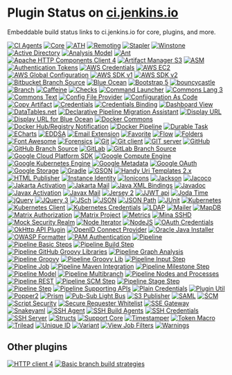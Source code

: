 # Plugin Status on [ci.jenkins.io](https://ci.jenkins.io)

Embeddable build status links to ci.jenkins.io for core, plugins, and more.

[![CI Agents](https://ci.jenkins.io/job/Infra/job/acceptance-tests/job/check-agent-availability/badge/icon?subject=CI+Agents)](https://ci.jenkins.io/job/Infra/job/acceptance-tests/job/check-agent-availability/)
[![Core](https://ci.jenkins.io/job/Core/job/jenkins/job/master/badge/icon?subject=Core)](https://ci.jenkins.io/job/Core/job/jenkins/job/master/)
[![ATH](https://ci.jenkins.io/job/Core/job/acceptance-test-harness/job/master/badge/icon?subject=ATH)](https://ci.jenkins.io/job/Core/job/acceptance-test-harness/job/master/)
[![Remoting](https://ci.jenkins.io/job/Core/job/remoting/job/master/badge/icon?subject=Remoting)](https://ci.jenkins.io/job/Core/job/remoting/job/master/)
[![Stapler](https://ci.jenkins.io/job/Core/job/stapler/job/master/badge/icon?subject=Stapler)](https://ci.jenkins.io/job/Core/job/stapler/job/master/)
[![Winstone](https://ci.jenkins.io/job/Core/job/stapler/job/master/badge/icon?subject=Winstone)](https://ci.jenkins.io/job/Core/job/stapler/job/master/)
[![Active Directory](https://ci.jenkins.io/job/Plugins/job/active-directory-plugin/job/master/badge/icon?subject=Active+Directory)](https://ci.jenkins.io/job/Plugins/job/active-directory-plugin/job/master)
[![Analysis Model](https://ci.jenkins.io/job/Plugins/job/analysis-model-api-plugin/job/main/badge/icon?subject=Analysis+Model)](https://ci.jenkins.io/job/Plugins/job/analysis-model-api-plugin/job/main)
[![Ant](https://ci.jenkins.io/job/Plugins/job/ant-plugin/job/master/badge/icon?subject=Ant)](https://ci.jenkins.io/job/Plugins/job/ant-plugin/job/master)
[![Apache HTTP Components Client 4](https://ci.jenkins.io/job/Plugins/job/apache-httpcomponents-client-4-api-plugin/job/master/badge/icon?subject=Apache+HTTP+Components+Client+4)](https://ci.jenkins.io/job/Plugins/job/apache-httpcomponents-client-4-api-plugin/job/master)
[![Artifact Manager S3](https://ci.jenkins.io/job/Plugins/job/artifact-manager-s3-plugin/job/master/badge/icon?subject=Artifact+Manager+on+S3)](https://ci.jenkins.io/job/Plugins/job/artifact-manager-s3-plugin/job/master)
[![ASM](https://ci.jenkins.io/job/Plugins/job/asm-api-plugin/job/main/badge/icon?subject=ASM)](https://ci.jenkins.io/job/Plugins/job/asm-api-plugin/job/main)
[![Authentication Tokens](https://ci.jenkins.io/job/Plugins/job/authentication-tokens-plugin/job/master/badge/icon?subject=Authentication+Tokens)](https://ci.jenkins.io/job/Plugins/job/authentication-tokens-plugin/job/master)
[![AWS Credentials](https://ci.jenkins.io/job/Plugins/job/aws-credentials-plugin/job/master/badge/icon?subject=AWS+Credentials)](https://ci.jenkins.io/job/Plugins/job/aws-credentials-plugin/job/master)
[![AWS EC2](https://ci.jenkins.io/job/Plugins/job/ec2-plugin/job/master/badge/icon?subject=AWS+EC2)](https://ci.jenkins.io/job/Plugins/job/ec2-plugin/job/master)
[![AWS Global Configuration](https://ci.jenkins.io/job/Plugins/job/aws-global-configuration-plugin/job/master/badge/icon?subject=AWS+Global+Configuration)](https://ci.jenkins.io/job/Plugins/job/aws-global-configuration-plugin/job/master)
[![AWS SDK v1](https://ci.jenkins.io/job/Plugins/job/aws-java-sdk-plugin/job/master/badge/icon?subject=AWS+SDK+v1)](https://ci.jenkins.io/job/Plugins/job/aws-java-sdk-plugin/job/master)
[![AWS SDK v2](https://ci.jenkins.io/job/Plugins/job/aws-java-sdk2-plugin/job/master/badge/icon?subject=AWS+SDK+v2)](https://ci.jenkins.io/job/Plugins/job/aws-java-sdk2-plugin/job/master)
[![Bitbucket Branch Source](https://ci.jenkins.io/job/Plugins/job/bitbucket-branch-source-plugin/job/master/badge/icon?subject=Bitbucket+Branch+Source)](https://ci.jenkins.io/job/Plugins/job/bitbucket-branch-source-plugin/job/master)
[![Blue Ocean](https://ci.jenkins.io/job/Plugins/job/blueocean-plugin/job/master/badge/icon?subject=Blue+Ocean)](https://ci.jenkins.io/job/Plugins/job/blueocean-plugin/job/master)
[![Bootstrap 5](https://ci.jenkins.io/job/Plugins/job/bootstrap5-api-plugin/job/main/badge/icon?subject=Bootstrap+5)](https://ci.jenkins.io/job/Plugins/job/bootstrap5-api-plugin/job/main)
[![bouncycastle](https://ci.jenkins.io/job/Plugins/job/bouncycastle-api-plugin/job/master/badge/icon?subject=bouncycastle)](https://ci.jenkins.io/job/Plugins/job/bouncycastle-api-plugin/job/master)
[![Branch](https://ci.jenkins.io/job/Plugins/job/branch-api-plugin/job/master/badge/icon?subject=Branch)](https://ci.jenkins.io/job/Plugins/job/branch-api-plugin/job/master)
[![Caffeine](https://ci.jenkins.io/job/Plugins/job/caffeine-api-plugin/job/master/badge/icon?subject=Caffeine)](https://ci.jenkins.io/job/Plugins/job/caffeine-api-plugin/job/master)
[![Checks](https://ci.jenkins.io/job/Plugins/job/checks-api-plugin/job/master/badge/icon?subject=Checks)](https://ci.jenkins.io/job/Plugins/job/checks-api-plugin/job/master)
[![Command Launcher](https://ci.jenkins.io/job/Plugins/job/command-launcher-plugin/job/master/badge/icon?subject=Command+Launcher)](https://ci.jenkins.io/job/Plugins/job/command-launcher-plugin/job/master)
[![Commons Lang 3](https://ci.jenkins.io/job/Plugins/job/commons-lang3-api-plugin/job/main/badge/icon?subject=Commons+Lang+3)](https://ci.jenkins.io/job/Plugins/job/commons-lang3-api-plugin/job/main)
[![Commons Text](https://ci.jenkins.io/job/Plugins/job/commons-text-api-plugin/job/main/badge/icon?subject=Commons+Text)](https://ci.jenkins.io/job/Plugins/job/commons-text-api-plugin/job/main)
[![Config File Provider](https://ci.jenkins.io/job/Plugins/job/config-file-provider-plugin/job/master/badge/icon?subject=Config+File+Provider)](https://ci.jenkins.io/job/Plugins/job/config-file-provider-plugin/job/master)
[![Confiiguration As Code](https://ci.jenkins.io/job/Plugins/job/configuration-as-code-plugin/job/master/badge/icon?subject=Confiiguration+As+Code)](https://ci.jenkins.io/job/Plugins/job/configuration-as-code-plugin/job/master)
[![Copy Artifact](https://ci.jenkins.io/job/Plugins/job/copyartifact-plugin/job/master/badge/icon?subject=Copy+Artifact)](https://ci.jenkins.io/job/Plugins/job/copyartifact-plugin/job/master)
[![Credentials](https://ci.jenkins.io/job/Plugins/job/credentials-plugin/job/master/badge/icon?subject=Credentials)](https://ci.jenkins.io/job/Plugins/job/credentials-plugin/job/master)
[![Credentials Binding](https://ci.jenkins.io/job/Plugins/job/credentials-binding-plugin/job/master/badge/icon?subject=Credentials+Binding)](https://ci.jenkins.io/job/Plugins/job/credentials-binding-plugin/job/master)
[![Dashboard View](https://ci.jenkins.io/job/Plugins/job/dashboard-view-plugin/job/main/badge/icon?subject=Dashboard+View)](https://ci.jenkins.io/job/Plugins/job/dashboard-view-plugin/job/main)
[![DataTables.net](https://ci.jenkins.io/job/Plugins/job/data-tables-api-plugin/job/main/badge/icon?subject=DataTables.net)](https://ci.jenkins.io/job/Plugins/job/data-tables-api-plugin/job/main)
[![Declarative Pipeline Migration Assistant](https://ci.jenkins.io/job/Plugins/job/declarative-pipeline-migration-assistant-plugin/job/master/badge/icon?subject=Declarative+Pipeline+Migration+Assistant)](https://ci.jenkins.io/job/Plugins/job/declarative-pipeline-migration-assistant-plugin/job/master)
[![Display URL](https://ci.jenkins.io/job/Plugins/job/display-url-api-plugin/job/master/badge/icon?subject=Display+URL)](https://ci.jenkins.io/job/Plugins/job/display-url-api-plugin/job/master)
[![Display URL for Blue Ocean](https://ci.jenkins.io/job/Plugins/job/blueocean-display-url-plugin/job/master/badge/icon?subject=Display+URL+for+Blue+Ocean)](https://ci.jenkins.io/job/Plugins/job/blueocean-display-url-plugin/job/master)
[![Docker Commons](https://ci.jenkins.io/job/Plugins/job/docker-commons-plugin/job/master/badge/icon?subject=Docker+Commons)](https://ci.jenkins.io/job/Plugins/job/docker-commons-plugin/job/master)
[![Docker Hub/Registry Notification](https://ci.jenkins.io/job/Plugins/job/dockerhub-notification-plugin/job/master/badge/icon?subject=Docker+Hub%2FRegistry+Notification)](https://ci.jenkins.io/job/Plugins/job/dockerhub-notification-plugin/job/master)
[![Docker Pipeline](https://ci.jenkins.io/job/Plugins/job/docker-workflow-plugin/job/master/badge/icon?subject=Docker+Pipeline)](https://ci.jenkins.io/job/Plugins/job/docker-workflow-plugin/job/master)
[![Durable Task](https://ci.jenkins.io/job/Plugins/job/durable-task-plugin/job/master/badge/icon?subject=Durable+Task)](https://ci.jenkins.io/job/Plugins/job/durable-task-plugin/job/master)
[![ECharts](https://ci.jenkins.io/job/Plugins/job/echarts-api-plugin/job/main/badge/icon?subject=ECharts)](https://ci.jenkins.io/job/Plugins/job/echarts-api-plugin/job/main)
[![EDDSA](https://ci.jenkins.io/job/Plugins/job/eddsa-api-plugin/job/master/badge/icon?subject=EDDSA)](https://ci.jenkins.io/job/Plugins/job/eddsa-api-plugin/job/master)
[![Email Extension](https://ci.jenkins.io/job/Plugins/job/email-ext-plugin/job/main/badge/icon?subject=Email+Extension)](https://ci.jenkins.io/job/Plugins/job/email-ext-plugin/job/main)
[![Favorite](https://ci.jenkins.io/job/Plugins/job/favorite-plugin/job/master/badge/icon?subject=Favorite)](https://ci.jenkins.io/job/Plugins/job/favorite-plugin/job/master)
[![Flow](https://ci.jenkins.io/job/Plugins/job/electricflow-plugin/job/master/badge/icon?subject=Flow)](https://ci.jenkins.io/job/Plugins/job/electricflow-plugin/job/master)
[![Folders](https://ci.jenkins.io/job/Plugins/job/cloudbees-folder-plugin/job/master/badge/icon?subject=Folders)](https://ci.jenkins.io/job/Plugins/job/cloudbees-folder-plugin/job/master)
[![Font Awesome](https://ci.jenkins.io/job/Plugins/job/font-awesome-api-plugin/job/main/badge/icon?subject=Font+Awesome)](https://ci.jenkins.io/job/Plugins/job/font-awesome-api-plugin/job/main)
[![Forensics](https://ci.jenkins.io/job/Plugins/job/forensics-api-plugin/job/main/badge/icon?subject=Forensics)](https://ci.jenkins.io/job/Plugins/job/forensics-api-plugin/job/main)
[![Git](https://ci.jenkins.io/job/Plugins/job/git-plugin/job/master/badge/icon?subject=Git)](https://ci.jenkins.io/job/Plugins/job/git-plugin/job/master)
[![Git client](https://ci.jenkins.io/job/Plugins/job/git-client-plugin/job/master/badge/icon?subject=Git+client)](https://ci.jenkins.io/job/Plugins/job/git-client-plugin/job/master)
[![GIT server](https://ci.jenkins.io/job/Plugins/job/git-server-plugin/job/master/badge/icon?subject=GIT+server)](https://ci.jenkins.io/job/Plugins/job/git-server-plugin/job/master)
[![GitHub](https://ci.jenkins.io/job/Plugins/job/github-api-plugin/job/master/badge/icon?subject=GitHub)](https://ci.jenkins.io/job/Plugins/job/github-api-plugin/job/master)
[![GitHub Branch Source](https://ci.jenkins.io/job/Plugins/job/github-branch-source-plugin/job/master/badge/icon?subject=GitHub+Branch+Source)](https://ci.jenkins.io/job/Plugins/job/github-branch-source-plugin/job/master)
[![GitLab](https://ci.jenkins.io/job/Plugins/job/gitlab-api-plugin/job/master/badge/icon?subject=GitLab)](https://ci.jenkins.io/job/Plugins/job/gitlab-api-plugin/job/master)
[![GitLab Branch Source](https://ci.jenkins.io/job/Plugins/job/gitlab-branch-source-plugin/job/master/badge/icon?subject=GitLab+Branch+Source)](https://ci.jenkins.io/job/Plugins/job/gitlab-branch-source-plugin/job/master)
[![Google Cloud Platform SDK](https://ci.jenkins.io/job/Plugins/job/gcp-java-sdk-plugin/job/master/badge/icon?subject=Google+Cloud+Platform+SDK)](https://ci.jenkins.io/job/Plugins/job/gcp-java-sdk-plugin/job/master)
[![Google Compute Engine](https://ci.jenkins.io/job/Plugins/job/google-compute-engine-plugin/job/master/badge/icon?subject=Google+Compute+Engine)](https://ci.jenkins.io/job/Plugins/job/google-compute-engine-plugin/job/master)
[![Google Kubernetes Engine](https://ci.jenkins.io/job/Plugins/job/google-kubernetes-engine-plugin/job/develop/badge/icon?subject=Google+Kubernetes+Engine)](https://ci.jenkins.io/job/Plugins/job/google-kubernetes-engine-plugin/job/develop)
[![Google Metadata](https://ci.jenkins.io/job/Plugins/job/google-metadata-plugin/job/develop/badge/icon?subject=Google+Metadata)](https://ci.jenkins.io/job/Plugins/job/google-metadata-plugin/job/develop)
[![Google OAuth](https://ci.jenkins.io/job/Plugins/job/google-oauth-plugin/job/develop/badge/icon?subject=Google+OAuth)](https://ci.jenkins.io/job/Plugins/job/google-oauth-plugin/job/develop)
[![Google Storage](https://ci.jenkins.io/job/Plugins/job/google-storage-plugin/job/master/badge/icon?subject=Google+Storage)](https://ci.jenkins.io/job/Plugins/job/google-storage-plugin/job/master)
[![Gradle](https://ci.jenkins.io/job/Plugins/job/gradle-plugin/job/master/badge/icon?subject=Gradle)](https://ci.jenkins.io/job/Plugins/job/gradle-plugin/job/master)
[![GSON](https://ci.jenkins.io/job/Plugins/job/gson-api-plugin/job/main/badge/icon?subject=GSON)](https://ci.jenkins.io/job/Plugins/job/gson-api-plugin/job/main)
[![Handy Uri Templates 2.x](https://ci.jenkins.io/job/Plugins/job/handy-uri-templates-2-api-plugin/job/master/badge/icon?subject=Handy+Uri+Templates+2.x)](https://ci.jenkins.io/job/Plugins/job/handy-uri-templates-2-api-plugin/job/master)
[![HTML Publisher](https://ci.jenkins.io/job/Plugins/job/htmlpublisher-plugin/job/master/badge/icon?subject=HTML+Publisher)](https://ci.jenkins.io/job/Plugins/job/htmlpublisher-plugin/job/master)
[![Instance Identity](https://ci.jenkins.io/job/Plugins/job/instance-identity-plugin/job/master/badge/icon?subject=Instance+Identity)](https://ci.jenkins.io/job/Plugins/job/instance-identity-plugin/job/master)
[![Ionicons](https://ci.jenkins.io/job/Plugins/job/ionicons-api-plugin/job/main/badge/icon?subject=Ionicons)](https://ci.jenkins.io/job/Plugins/job/ionicons-api-plugin/job/main)
[![Jackson](https://ci.jenkins.io/job/Plugins/job/jackson2-api-plugin/job/master/badge/icon?subject=Jackson)](https://ci.jenkins.io/job/Plugins/job/jackson2-api-plugin/job/master)
[![Jacoco](https://ci.jenkins.io/job/Plugins/job/jacoco-plugin/job/master/badge/icon?subject=Jacoco)](https://ci.jenkins.io/job/Plugins/job/jacoco-plugin/job/master)
[![Jakarta Activation](https://ci.jenkins.io/job/Plugins/job/jakarta-activation-api-plugin/job/master/badge/icon?subject=Jakarta+Activation)](https://ci.jenkins.io/job/Plugins/job/jakarta-activation-api-plugin/job/master)
[![Jakarta Mail](https://ci.jenkins.io/job/Plugins/job/jakarta-mail-api-plugin/job/master/badge/icon?subject=Jakarta+Mail)](https://ci.jenkins.io/job/Plugins/job/jakarta-mail-api-plugin/job/master)
[![Java XML Bindings](https://ci.jenkins.io/job/Plugins/job/jaxb-plugin/job/master/badge/icon?subject=Java+XML+Bindings)](https://ci.jenkins.io/job/Plugins/job/jaxb-plugin/job/master)
[![Javadoc](https://ci.jenkins.io/job/Plugins/job/javadoc-plugin/job/master/badge/icon?subject=Javadoc)](https://ci.jenkins.io/job/Plugins/job/javadoc-plugin/job/master)
[![Javax Activation](https://ci.jenkins.io/job/Plugins/job/javax-activation-api-plugin/job/master/badge/icon?subject=Javax+Activation)](https://ci.jenkins.io/job/Plugins/job/javax-activation-api-plugin/job/master)
[![Javax Mail](https://ci.jenkins.io/job/Plugins/job/javax-mail-api-plugin/job/master/badge/icon?subject=Javax+Mail)](https://ci.jenkins.io/job/Plugins/job/javax-mail-api-plugin/job/master)
[![Jersey 2](https://ci.jenkins.io/job/Plugins/job/jersey2-api-plugin/job/master/badge/icon?subject=Jersey+2)](https://ci.jenkins.io/job/Plugins/job/jersey2-api-plugin/job/master)
[![JJWT api](https://ci.jenkins.io/job/Plugins/job/jjwt-api-plugin/job/master/badge/icon?subject=JJWT+api)](https://ci.jenkins.io/job/Plugins/job/jjwt-api-plugin/job/master)
[![Joda Time](https://ci.jenkins.io/job/Plugins/job/joda-time-api-plugin/job/main/badge/icon?subject=Joda+Time)](https://ci.jenkins.io/job/Plugins/job/joda-time-api-plugin/job/main)
[![jQuery](https://ci.jenkins.io/job/Plugins/job/jquery-plugin/job/master/badge/icon?subject=jQuery)](https://ci.jenkins.io/job/Plugins/job/jquery-plugin/job/master)
[![JQuery 3](https://ci.jenkins.io/job/Plugins/job/jquery3-api-plugin/job/main/badge/icon?subject=JQuery+3)](https://ci.jenkins.io/job/Plugins/job/jquery3-api-plugin/job/main)
[![JSch](https://ci.jenkins.io/job/Plugins/job/jsch-plugin/job/master/badge/icon?subject=JSch)](https://ci.jenkins.io/job/Plugins/job/jsch-plugin/job/master)
[![JSON](https://ci.jenkins.io/job/Plugins/job/json-api-plugin/job/main/badge/icon?subject=JSON)](https://ci.jenkins.io/job/Plugins/job/json-api-plugin/job/main)
[![JSON Path](https://ci.jenkins.io/job/Plugins/job/json-path-api-plugin/job/main/badge/icon?subject=JSON+Path)](https://ci.jenkins.io/job/Plugins/job/json-path-api-plugin/job/main)
[![JUnit](https://ci.jenkins.io/job/Plugins/job/junit-plugin/job/master/badge/icon?subject=JUnit)](https://ci.jenkins.io/job/Plugins/job/junit-plugin/job/master)
[![Kubernetes](https://ci.jenkins.io/job/Plugins/job/kubernetes-plugin/job/master/badge/icon?subject=Kubernetes)](https://ci.jenkins.io/job/Plugins/job/kubernetes-plugin/job/master)
[![Kubernetes Client](https://ci.jenkins.io/job/Plugins/job/kubernetes-client-api-plugin/job/master/badge/icon?subject=Kubernetes+Client)](https://ci.jenkins.io/job/Plugins/job/kubernetes-client-api-plugin/job/master)
[![Kubernetes Credentials](https://ci.jenkins.io/job/Plugins/job/kubernetes-credentials-plugin/job/master/badge/icon?subject=Kubernetes+Credentials)](https://ci.jenkins.io/job/Plugins/job/kubernetes-credentials-plugin/job/master)
[![LDAP](https://ci.jenkins.io/job/Plugins/job/ldap-plugin/job/master/badge/icon?subject=LDAP)](https://ci.jenkins.io/job/Plugins/job/ldap-plugin/job/master)
[![Mailer](https://ci.jenkins.io/job/Plugins/job/mailer-plugin/job/master/badge/icon?subject=Mailer)](https://ci.jenkins.io/job/Plugins/job/mailer-plugin/job/master)
[![MapDB](https://ci.jenkins.io/job/Plugins/job/mapdb-api-plugin/job/master/badge/icon?subject=MapDB)](https://ci.jenkins.io/job/Plugins/job/mapdb-api-plugin/job/master)
[![Matrix Authorization](https://ci.jenkins.io/job/Plugins/job/matrix-auth-plugin/job/master/badge/icon?subject=Matrix+Authorization)](https://ci.jenkins.io/job/Plugins/job/matrix-auth-plugin/job/master)
[![Matrix Project](https://ci.jenkins.io/job/Plugins/job/matrix-project-plugin/job/master/badge/icon?subject=Matrix+Project)](https://ci.jenkins.io/job/Plugins/job/matrix-project-plugin/job/master)
[![Metrics](https://ci.jenkins.io/job/Plugins/job/metrics-plugin/job/master/badge/icon?subject=Metrics)](https://ci.jenkins.io/job/Plugins/job/metrics-plugin/job/master)
[![Mina SSHD](https://ci.jenkins.io/job/Plugins/job/mina-sshd-api-plugin/job/main/badge/icon?subject=Mina+SSHD)](https://ci.jenkins.io/job/Plugins/job/mina-sshd-api-plugin/job/main)
[![Mock Security Realm](https://ci.jenkins.io/job/Plugins/job/mock-security-realm-plugin/job/master/badge/icon?subject=Mock+Security+Realm)](https://ci.jenkins.io/job/Plugins/job/mock-security-realm-plugin/job/master)
[![Node Iterator](https://ci.jenkins.io/job/Plugins/job/node-iterator-api-plugin/job/master/badge/icon?subject=Node+Iterator)](https://ci.jenkins.io/job/Plugins/job/node-iterator-api-plugin/job/master)
[![NodeJS](https://ci.jenkins.io/job/Plugins/job/nodejs-plugin/job/master/badge/icon?subject=NodeJS)](https://ci.jenkins.io/job/Plugins/job/nodejs-plugin/job/master)
[![OAuth Credentials](https://ci.jenkins.io/job/Plugins/job/oauth-credentials-plugin/job/master/badge/icon?subject=OAuth+Credentials)](https://ci.jenkins.io/job/Plugins/job/oauth-credentials-plugin/job/master)
[![OkHttp API Plugin](https://ci.jenkins.io/job/Plugins/job/okhttp-api-plugin/job/master/badge/icon?subject=OkHttp+API+Plugin)](https://ci.jenkins.io/job/Plugins/job/okhttp-api-plugin/job/master)
[![OpenID Connect Provider](https://ci.jenkins.io/job/Plugins/job/oidc-provider-plugin/job/master/badge/icon?subject=OpenID+Connect+Provider)](https://ci.jenkins.io/job/Plugins/job/oidc-provider-plugin/job/master)
[![Oracle Java Installer](https://ci.jenkins.io/job/Plugins/job/jdk-tool-plugin/job/master/badge/icon?subject=Oracle+Java+Installer)](https://ci.jenkins.io/job/Plugins/job/jdk-tool-plugin/job/master)
[![OWASP Formatter](https://ci.jenkins.io/job/Plugins/job/antisamy-markup-formatter-plugin/job/master/badge/icon?subject=OWASP+Formatter)](https://ci.jenkins.io/job/Plugins/job/antisamy-markup-formatter-plugin/job/master)
[![PAM Authentication](https://ci.jenkins.io/job/Plugins/job/pam-auth-plugin/job/master/badge/icon?subject=PAM+Authentication)](https://ci.jenkins.io/job/Plugins/job/pam-auth-plugin/job/master)
[![Pipeline](https://ci.jenkins.io/job/Plugins/job/workflow-api-plugin/job/master/badge/icon?subject=Pipeline)](https://ci.jenkins.io/job/Plugins/job/workflow-api-plugin/job/master)
[![Pipeline Basic Steps](https://ci.jenkins.io/job/Plugins/job/workflow-basic-steps-plugin/job/master/badge/icon?subject=Pipeline+Basic+Steps)](https://ci.jenkins.io/job/Plugins/job/workflow-basic-steps-plugin/job/master)
[![Pipeline Build Step](https://ci.jenkins.io/job/Plugins/job/pipeline-build-step-plugin/job/master/badge/icon?subject=Pipeline+Build+Step)](https://ci.jenkins.io/job/Plugins/job/pipeline-build-step-plugin/job/master)
[![Pipeline GitHub Groovy Libraries](https://ci.jenkins.io/job/Plugins/job/pipeline-github-lib-plugin/job/master/badge/icon?subject=Pipeline+GitHub+Groovy+Libraries)](https://ci.jenkins.io/job/Plugins/job/pipeline-github-lib-plugin/job/master)
[![Pipeline Graph Analysis](https://ci.jenkins.io/job/Plugins/job/pipeline-graph-analysis-plugin/job/master/badge/icon?subject=Pipeline+Graph+Analysis)](https://ci.jenkins.io/job/Plugins/job/pipeline-graph-analysis-plugin/job/master)
[![Pipeline Groovy](https://ci.jenkins.io/job/Plugins/job/workflow-cps-plugin/job/master/badge/icon?subject=Pipeline+Groovy)](https://ci.jenkins.io/job/Plugins/job/workflow-cps-plugin/job/master)
[![Pipeline Groovy Lib](https://ci.jenkins.io/job/Plugins/job/pipeline-groovy-lib-plugin/job/master/badge/icon?subject=Pipeline+Groovy+Lib)](https://ci.jenkins.io/job/Plugins/job/pipeline-groovy-lib-plugin/job/master)
[![Pipeline Input Step](https://ci.jenkins.io/job/Plugins/job/pipeline-input-step-plugin/job/master/badge/icon?subject=Pipeline+Input+Step)](https://ci.jenkins.io/job/Plugins/job/pipeline-input-step-plugin/job/master)
[![Pipeline Job](https://ci.jenkins.io/job/Plugins/job/workflow-job-plugin/job/master/badge/icon?subject=Pipeline+Job)](https://ci.jenkins.io/job/Plugins/job/workflow-job-plugin/job/master)
[![Pipeline Maven Integration](https://ci.jenkins.io/job/Plugins/job/pipeline-maven-plugin/job/master/badge/icon?subject=Pipeline+Maven+Integration)](https://ci.jenkins.io/job/Plugins/job/pipeline-maven-plugin/job/master)
[![Pipeline Milestone Step](https://ci.jenkins.io/job/Plugins/job/pipeline-milestone-step-plugin/job/master/badge/icon?subject=Pipeline+Milestone+Step)](https://ci.jenkins.io/job/Plugins/job/pipeline-milestone-step-plugin/job/master)
[![Pipeline Model](https://ci.jenkins.io/job/Plugins/job/pipeline-model-definition-plugin/job/master/badge/icon?subject=Pipeline+Model)](https://ci.jenkins.io/job/Plugins/job/pipeline-model-definition-plugin/job/master)
[![Pipeline Multibranch](https://ci.jenkins.io/job/Plugins/job/workflow-multibranch-plugin/job/master/badge/icon?subject=Pipeline+Multibranch)](https://ci.jenkins.io/job/Plugins/job/workflow-multibranch-plugin/job/master)
[![Pipeline Nodes and Processes](https://ci.jenkins.io/job/Plugins/job/workflow-durable-task-step-plugin/job/master/badge/icon?subject=Pipeline+Nodes+and+Processes)](https://ci.jenkins.io/job/Plugins/job/workflow-durable-task-step-plugin/job/master)
[![Pipeline REST](https://ci.jenkins.io/job/Plugins/job/pipeline-stage-view-plugin/job/master/badge/icon?subject=Pipeline+REST)](https://ci.jenkins.io/job/Plugins/job/pipeline-stage-view-plugin/job/master)
[![Pipeline SCM Step](https://ci.jenkins.io/job/Plugins/job/workflow-scm-step-plugin/job/master/badge/icon?subject=Pipeline+SCM+Step)](https://ci.jenkins.io/job/Plugins/job/workflow-scm-step-plugin/job/master)
[![Pipeline Stage Step](https://ci.jenkins.io/job/Plugins/job/pipeline-stage-step-plugin/job/master/badge/icon?subject=Pipeline+Stage+Step)](https://ci.jenkins.io/job/Plugins/job/pipeline-stage-step-plugin/job/master)
[![Pipeline Step](https://ci.jenkins.io/job/Plugins/job/workflow-step-api-plugin/job/master/badge/icon?subject=Pipeline+Step)](https://ci.jenkins.io/job/Plugins/job/workflow-step-api-plugin/job/master)
[![Pipeline Supporting APIs](https://ci.jenkins.io/job/Plugins/job/workflow-support-plugin/job/master/badge/icon?subject=Pipeline+Supporting+APIs)](https://ci.jenkins.io/job/Plugins/job/workflow-support-plugin/job/master)
[![Plain Credentials](https://ci.jenkins.io/job/Plugins/job/plain-credentials-plugin/job/master/badge/icon?subject=Plain+Credentials)](https://ci.jenkins.io/job/Plugins/job/plain-credentials-plugin/job/master)
[![Plugin Util](https://ci.jenkins.io/job/Plugins/job/plugin-util-api-plugin/job/main/badge/icon?subject=Plugin+Util)](https://ci.jenkins.io/job/Plugins/job/plugin-util-api-plugin/job/main)
[![Popper2](https://ci.jenkins.io/job/Plugins/job/popper2-api-plugin/job/master/badge/icon?subject=Popper2)](https://ci.jenkins.io/job/Plugins/job/popper2-api-plugin/job/master)
[![Prism](https://ci.jenkins.io/job/Plugins/job/prism-api-plugin/job/main/badge/icon?subject=Prism)](https://ci.jenkins.io/job/Plugins/job/prism-api-plugin/job/main)
[![Pub-Sub Light Bus](https://ci.jenkins.io/job/Plugins/job/pubsub-light-plugin/job/master/badge/icon?subject=Pub-Sub+Light+Bus)](https://ci.jenkins.io/job/Plugins/job/pubsub-light-plugin/job/master)
[![S3 Publisher](https://ci.jenkins.io/job/Plugins/job/s3-plugin/job/master/badge/icon?subject=S3+publisher)](https://ci.jenkins.io/job/Plugins/job/s3-plugin/job/master)
[![SAML](https://ci.jenkins.io/job/Plugins/job/saml-plugin/job/main/badge/icon?subject=SAML)](https://ci.jenkins.io/job/Plugins/job/saml-plugin/job/main)
[![SCM](https://ci.jenkins.io/job/Plugins/job/scm-api-plugin/job/master/badge/icon?subject=SCM)](https://ci.jenkins.io/job/Plugins/job/scm-api-plugin/job/master)
[![Script Security](https://ci.jenkins.io/job/Plugins/job/script-security-plugin/job/master/badge/icon?subject=Script+Security)](https://ci.jenkins.io/job/Plugins/job/script-security-plugin/job/master)
[![Secure Requester Whitelist](https://ci.jenkins.io/job/Plugins/job/secure-requester-whitelist-plugin/job/master/badge/icon?subject=Secure+Requester+Whitelist)](https://ci.jenkins.io/job/Plugins/job/secure-requester-whitelist-plugin/job/master)
[![SSE Gateway](https://ci.jenkins.io/job/Plugins/job/sse-gateway-plugin/job/master/badge/icon?subject=Server+Sent+Events+%28SSE%29+Gateway)](https://ci.jenkins.io/job/Plugins/job/sse-gateway-plugin/job/master)
[![Snakeyaml](https://ci.jenkins.io/job/Plugins/job/snakeyaml-api-plugin/job/master/badge/icon?subject=Snakeyaml)](https://ci.jenkins.io/job/Plugins/job/snakeyaml-api-plugin/job/master)
[![SSH Agent](https://ci.jenkins.io/job/Plugins/job/ssh-agent-plugin/job/master/badge/icon?subject=SSH+Agent)](https://ci.jenkins.io/job/Plugins/job/ssh-agent-plugin/job/master)
[![SSH Build Agents](https://ci.jenkins.io/job/Plugins/job/ssh-agents-plugin/job/main/badge/icon?subject=SSH+Build+Agents)](https://ci.jenkins.io/job/Plugins/job/ssh-agents-plugin/job/main)
[![SSH Credentials](https://ci.jenkins.io/job/Plugins/job/ssh-credentials-plugin/job/master/badge/icon?subject=SSH+Credentials)](https://ci.jenkins.io/job/Plugins/job/ssh-credentials-plugin/job/master)
[![SSH Server](https://ci.jenkins.io/job/Plugins/job/sshd-plugin/job/main/badge/icon?subject=SSH+server)](https://ci.jenkins.io/job/Plugins/job/sshd-plugin/job/main)
[![Structs](https://ci.jenkins.io/job/Plugins/job/structs-plugin/job/master/badge/icon?subject=Structs)](https://ci.jenkins.io/job/Plugins/job/structs-plugin/job/master)
[![Support Core](https://ci.jenkins.io/job/Plugins/job/support-core-plugin/job/master/badge/icon?subject=Support+Core)](https://ci.jenkins.io/job/Plugins/job/support-core-plugin/job/master)
[![Timestamper](https://ci.jenkins.io/job/Plugins/job/timestamper-plugin/job/master/badge/icon?subject=Timestamper)](https://ci.jenkins.io/job/Plugins/job/timestamper-plugin/job/master)
[![Token Macro](https://ci.jenkins.io/job/Plugins/job/token-macro-plugin/job/main/badge/icon?subject=Token+Macro)](https://ci.jenkins.io/job/Plugins/job/token-macro-plugin/job/main)
[![Trilead](https://ci.jenkins.io/job/Plugins/job/trilead-api-plugin/job/main/badge/icon?subject=Trilead)](https://ci.jenkins.io/job/Plugins/job/trilead-api-plugin/job/main)
[![Unique ID](https://ci.jenkins.io/job/Plugins/job/unique-id-plugin/job/master/badge/icon?subject=Unique+ID)](https://ci.jenkins.io/job/Plugins/job/unique-id-plugin/job/master)
[![Variant](https://ci.jenkins.io/job/Plugins/job/variant-plugin/job/master/badge/icon?subject=Variant)](https://ci.jenkins.io/job/Plugins/job/variant-plugin/job/master)
[![View Job Filters](https://ci.jenkins.io/job/Plugins/job/view-job-filters-plugin/job/master/badge/icon?subject=View+Job+Filters)](https://ci.jenkins.io/job/Plugins/job/view-job-filters-plugin/job/master)
[![Warnings](https://ci.jenkins.io/job/Plugins/job/warnings-ng-plugin/job/main/badge/icon?subject=Warnings+Next+Generation)](https://ci.jenkins.io/job/Plugins/job/warnings-ng-plugin/job/main)

## Other plugins

[![HTTP client 4](https://ci.jenkins.io/job/Plugins/job/apache-httpcomponents-client-4-api-plugin/job/main/badge/icon?subject=HTTP+client+4)](https://ci.jenkins.io/job/Plugins/job/apache-httpcomponents-client-4-api-plugin/job/master)
[![Basic branch build strategies](https://ci.jenkins.io/job/Plugins/job/basic-branch-build-strategies-plugin/job/master/badge/icon?subject=Basic+branch+build+strategies)](https://ci.jenkins.io/job/Plugins/job/basic-branch-build-strategies-plugin/job/master)
